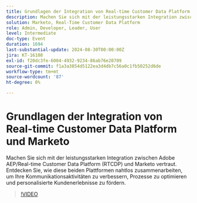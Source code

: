 ```yaml
---
title: Grundlagen der Integration von Real-time Customer Data Platform und Marketo
description: Machen Sie sich mit der leistungsstarken Integration zwischen Adobe AEP/Real-time Customer Data Platform und Marketo vertraut. Entdecken Sie, wie diese beiden Plattformen nahtlos zusammenarbeiten, um Ihre Kommunikationsaktivitäten zu verbessern, Prozesse zu optimieren und personalisierte Kundenerlebnisse zu fördern.
solution: Marketo, Real-Time Customer Data Platform
role: Admin, Developer, Leader, User
level: Intermediate
doc-type: Event
duration: 1694
last-substantial-update: 2024-08-30T00:00:00Z
jira: KT-16108
exl-id: f20dc3fe-6004-4932-9234-86ab76e20709
source-git-commit: f1a3a3854d5122ea3d4db7c56a0c1fb50252d6de
workflow-type: tm+mt
source-wordcount: '87'
ht-degree: 0%

---
```


# Grundlagen der Integration von Real-time Customer Data Platform und Marketo

Machen Sie sich mit der leistungsstarken Integration zwischen Adobe AEP/Real-time Customer Data Platform (RTCDP) und Marketo vertraut. Entdecken Sie, wie diese beiden Plattformen nahtlos zusammenarbeiten, um Ihre Kommunikationsaktivitäten zu verbessern, Prozesse zu optimieren und personalisierte Kundenerlebnisse zu fördern.

>[!VIDEO](https://video.tv.adobe.com/v/3433222/?learn=on)

